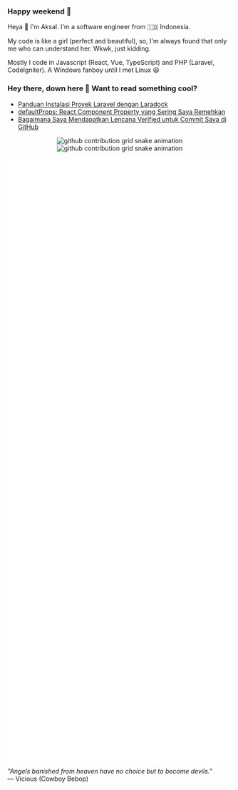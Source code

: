 ### Happy weekend 🥰
Heya 👋 I'm Aksal. I'm a software engineer from 🇮🇩 Indonesia.

My code is like a girl (perfect and beautiful), so, I'm always found that only me who can understand her. Wkwk, just kidding.

Mostly I code in Javascript (React, Vue, TypeScript) and PHP (Laravel, CodeIgniter). A Windows fanboy until I met Linux 😆
### Hey there, down here 👋 Want to read something cool?
- <a href="https://aksalsf.medium.com/panduan-instalasi-proyek-laravel-dengan-laradock-c90a021b42?source=rss-bd0cf8323376------2">Panduan Instalasi Proyek Laravel dengan Laradock</a>
- <a href="https://aksalsf.medium.com/defaultprops-react-component-property-yang-sering-saya-remehkan-6fca5b05cf8a?source=rss-bd0cf8323376------2">defaultProps: React Component Property yang Sering Saya Remehkan</a>
- <a href="https://aksalsf.medium.com/bagaimana-saya-mendapatkan-lencana-verified-untuk-commit-saya-di-github-4093994452e9?source=rss-bd0cf8323376------2">Bagaimana Saya Mendapatkan Lencana Verified untuk Commit Saya di GitHub</a>
<p align="center"><img src="https://raw.githubusercontent.com/aksalsf/aksalsf/output/github-contribution-grid-snake-dark.svg#gh-dark-mode-only" alt="github contribution grid snake animation"><img src="https://raw.githubusercontent.com/aksalsf/aksalsf/output/github-contribution-grid-snake.svg#gh-light-mode-only" alt="github contribution grid snake animation"></p>
<img src="/skills-metrics.svg" alt="Skills Metrics">
<img src="/habits-metrics.svg" alt="Habits Metrics">
<img src="/social-metrics.svg" alt="Social Metrics">
<img src="/achievement-metrics.svg" alt="Achievement Metrics">
<em>&quot;Angels banished from heaven have no choice but to become devils.&quot;</em> <br>
— Vicious (Cowboy Bebop)
